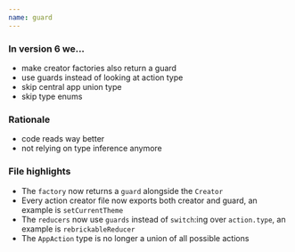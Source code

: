 ```yaml
---
name: guard
---
```


### In version 6 we...

- make creator factories also return a guard
- use guards instead of looking at action type
- skip central app union type
- skip type enums

### Rationale

- code reads way better
- not relying on type inference anymore

### File highlights

- The <span data-file-link="redux/lib/factory"><code>factory</code></span> now returns a `guard` alongside the <span data-file-link="redux/lib/types/creator"><code>Creator</code></span>
- Every action creator file now exports both creator and guard, an example is <span data-file-link="redux/slices/ui/actions/setCurrentTheme"><code>setCurrentTheme</code></span>
- The `reducers` now use `guards` instead of `switch`:ing over `action.type`, an example is <span data-file-link="redux/slices/rebrickable/reducer"><code>rebrickableReducer</code></span>
- The <span data-file-link="redux/types/appAction"><code>AppAction</code></span> type is no longer a union of all possible actions
